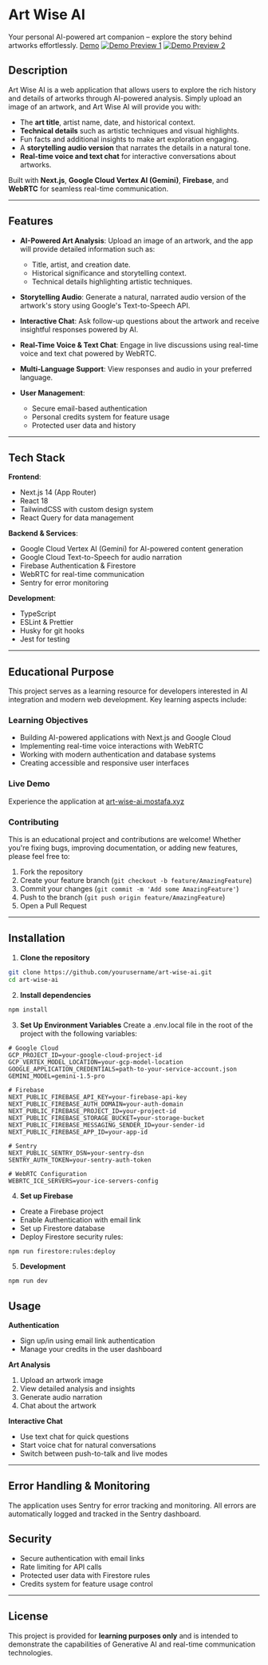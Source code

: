 # Art Wise AI

Your personal AI-powered art companion – explore the story behind artworks effortlessly.
[Demo](https://youtube.com/shorts/C7zNHCYIfvc)
[![Demo Preview 1](/public/assets/screenshot-1.png)](https://youtube.com/shorts/C7zNHCYIfvc)
[![Demo Preview 2](/public/assets/screenshot-2.png)](https://youtube.com/shorts/C7zNHCYIfvc)

## Description

Art Wise AI is a web application that allows users to explore the rich history and details of artworks through AI-powered analysis. Simply upload an image of an artwork, and Art Wise AI will provide you with:

- The **art title**, artist name, date, and historical context.
- **Technical details** such as artistic techniques and visual highlights.
- Fun facts and additional insights to make art exploration engaging.
- A **storytelling audio version** that narrates the details in a natural tone.
- **Real-time voice and text chat** for interactive conversations about artworks.

Built with **Next.js**, **Google Cloud Vertex AI (Gemini)**, **Firebase**, and **WebRTC** for seamless real-time communication.

---

## Features

- **AI-Powered Art Analysis**: Upload an image of an artwork, and the app will provide detailed information such as:

  - Title, artist, and creation date.
  - Historical significance and storytelling context.
  - Technical details highlighting artistic techniques.

- **Storytelling Audio**: Generate a natural, narrated audio version of the artwork's story using Google's Text-to-Speech API.

- **Interactive Chat**: Ask follow-up questions about the artwork and receive insightful responses powered by AI.

- **Real-Time Voice & Text Chat**: Engage in live discussions using real-time voice and text chat powered by WebRTC.

- **Multi-Language Support**: View responses and audio in your preferred language.

- **User Management**:
  - Secure email-based authentication
  - Personal credits system for feature usage
  - Protected user data and history

---

## Tech Stack

**Frontend**:

- Next.js 14 (App Router)
- React 18
- TailwindCSS with custom design system
- React Query for data management

**Backend & Services**:

- Google Cloud Vertex AI (Gemini) for AI-powered content generation
- Google Cloud Text-to-Speech for audio narration
- Firebase Authentication & Firestore
- WebRTC for real-time communication
- Sentry for error monitoring

**Development**:

- TypeScript
- ESLint & Prettier
- Husky for git hooks
- Jest for testing

---

## Educational Purpose

This project serves as a learning resource for developers interested in AI integration and modern web development. Key learning aspects include:

### Learning Objectives

- Building AI-powered applications with Next.js and Google Cloud
- Implementing real-time voice interactions with WebRTC
- Working with modern authentication and database systems
- Creating accessible and responsive user interfaces

### Live Demo

Experience the application at [art-wise-ai.mostafa.xyz](https://art-wise-ai.mostafa.xyz)

### Contributing

This is an educational project and contributions are welcome! Whether you're fixing bugs, improving documentation, or adding new features, please feel free to:

1. Fork the repository
2. Create your feature branch (`git checkout -b feature/AmazingFeature`)
3. Commit your changes (`git commit -m 'Add some AmazingFeature'`)
4. Push to the branch (`git push origin feature/AmazingFeature`)
5. Open a Pull Request

---

## Installation

1. **Clone the repository**

```bash
git clone https://github.com/yourusername/art-wise-ai.git
cd art-wise-ai
```

2. **Install dependencies**

```bash
npm install
```

3. **Set Up Environment Variables**
   Create a .env.local file in the root of the project with the following variables:

```env
# Google Cloud
GCP_PROJECT_ID=your-google-cloud-project-id
GCP_VERTEX_MODEL_LOCATION=your-gcp-model-location
GOOGLE_APPLICATION_CREDENTIALS=path-to-your-service-account.json
GEMINI_MODEL=gemini-1.5-pro

# Firebase
NEXT_PUBLIC_FIREBASE_API_KEY=your-firebase-api-key
NEXT_PUBLIC_FIREBASE_AUTH_DOMAIN=your-auth-domain
NEXT_PUBLIC_FIREBASE_PROJECT_ID=your-project-id
NEXT_PUBLIC_FIREBASE_STORAGE_BUCKET=your-storage-bucket
NEXT_PUBLIC_FIREBASE_MESSAGING_SENDER_ID=your-sender-id
NEXT_PUBLIC_FIREBASE_APP_ID=your-app-id

# Sentry
NEXT_PUBLIC_SENTRY_DSN=your-sentry-dsn
SENTRY_AUTH_TOKEN=your-sentry-auth-token

# WebRTC Configuration
WEBRTC_ICE_SERVERS=your-ice-servers-config
```

4. **Set up Firebase**

- Create a Firebase project
- Enable Authentication with email link
- Set up Firestore database
- Deploy Firestore security rules:

```bash
npm run firestore:rules:deploy
```

5. **Development**

```bash
npm run dev
```

## Usage

**Authentication**

- Sign up/in using email link authentication
- Manage your credits in the user dashboard

**Art Analysis**

1. Upload an artwork image
2. View detailed analysis and insights
3. Generate audio narration
4. Chat about the artwork

**Interactive Chat**

- Use text chat for quick questions
- Start voice chat for natural conversations
- Switch between push-to-talk and live modes

---

## Error Handling & Monitoring

The application uses Sentry for error tracking and monitoring. All errors are automatically logged and tracked in the Sentry dashboard.

## Security

- Secure authentication with email links
- Rate limiting for API calls
- Protected user data with Firestore rules
- Credits system for feature usage control

---

## License

This project is provided for **learning purposes only** and is intended to demonstrate the capabilities of Generative AI and real-time communication technologies.
